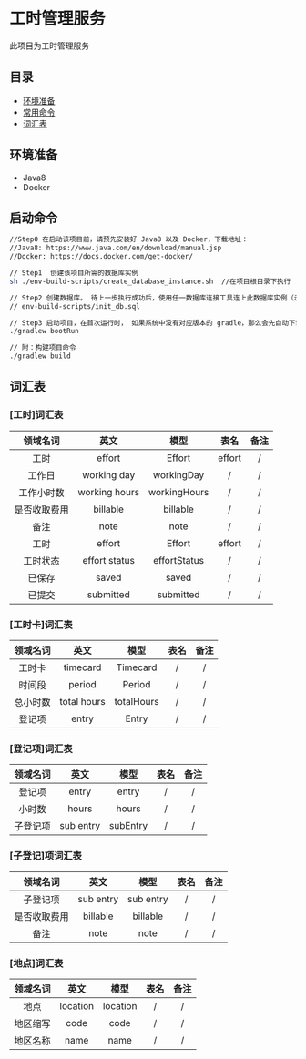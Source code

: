 # 工时管理服务

此项目为工时管理服务

## 目录
* [环境准备](#环境准备)
* [常用命令](#常用命令)
* [词汇表](#词汇表)

## 环境准备
- Java8
- Docker

## 启动命令
```bash
//Step0 在启动该项目前，请预先安装好 Java8 以及 Docker，下载地址：
//Java8: https://www.java.com/en/download/manual.jsp
//Docker: https://docs.docker.com/get-docker/

// Step1  创建该项目所需的数据库实例
sh ./env-build-scripts/create_database_instance.sh  //在项目根目录下执行

// Step2 创建数据库。 待上一步执行成功后，使用任一数据库连接工具连上此数据库实例（示例用户名密码在命令脚本中），在 sql console 中执行以下sql 脚本,创建数据库
// env-build-scripts/init_db.sql  

// Step3 启动项目，在首次运行时， 如果系统中没有对应版本的 gradle，那么会先自动下载，之后项目启动时，会自动运行db/migration下的所有sql 脚本，创建对应的表，数据库结构等等, 最后项目启动在 8080 端口下
./gradlew bootRun       

// 附：构建项目命令
./gradlew build      

```

## 词汇表

### [工时]词汇表
|  领域名词 |  英文   |  模型  |   表名  |  备注  |
|  :----:  | :----: | :----: | :----: | :----: |
|    工时  | effort |  Effort  | effort | / | 
|    工作日  | working day |  workingDay  | / | / | 
|    工作小时数  | working hours |  workingHours  | / | / | 
|    是否收取费用  | billable |  billable  | / | / | 
|     备注  | note |  note  | / | / | 
|    工时  | effort |  Effort  | effort | / | 
|    工时状态  | effort status |  effortStatus  | / | / | 
|    已保存  | saved |  saved  | / | / | 
|    已提交  | submitted |  submitted  | / | / | 

### [工时卡]词汇表
| 领域名词 |  英文   |  模型  |   表名  |  备注  |
|  :----:  | :----: | :----: | :----: | :----: |
| 工时卡  | timecard | Timecard | / | / |  
| 时间段  | period | Period | / | / | 
| 总小时数  | total hours | totalHours | / | / | 
| 登记项  | entry |  Entry | / | / | 

### [登记项]词汇表
| 领域名词 |  英文   |  模型  |   表名  |  备注  |
|  :----:  | :----: | :----: | :----: | :----: |
| 登记项  | entry | entry | / | / |  
| 小时数  | hours | hours | / | / |  
| 子登记项  | sub entry | subEntry | / | / |  

### [子登记]项词汇表
| 领域名词 |  英文   |  模型  |   表名  |  备注  |
|  :----:  | :----: | :----: | :----: | :----: |
| 子登记项  |  sub entry | sub entry | / | / |  
| 是否收取费用  |  billable | billable | / | / |  
| 备注  | note | note | / | / |  

### [地点]词汇表
| 领域名词 |  英文   |  模型  |   表名  |  备注  |
|  :----:  | :----: | :----: | :----: | :----: |
| 地点  |  location | location | / | / |  
| 地区缩写  |  code | code | / | / |  
| 地区名称  | name | name | / | / |  

